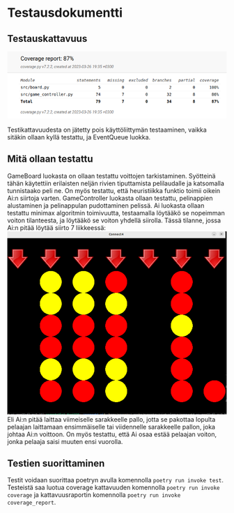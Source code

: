 # Testausdokumentti

## Testauskattavuus

![](./kuvat/testikattavuus_26.3.png)

Testikattavuudesta on jätetty pois käyttöliittymän testaaminen, vaikka sitäkin ollaan kyllä testattu, ja EventQueue luokka.

## Mitä ollaan testattu

GameBoard luokasta on ollaan testattu voittojen tarkistaminen. Syötteinä tähän käytettiin erilaisten neljän rivien tiputtamista pelilaudalle ja katsomalla
tunnistaako peli ne. On myös testattu, että heuristiikka funktio toimii oikein Ai:n siirtoja varten.
GameController luokasta ollaan testattu, pelinappien alustaminen ja pelinappulan pudottaminen pelissä.
Ai luokasta ollaan testattu minimax algoritmin toimivuutta, testaamalla löytääkö se nopeimman voiton tilanteesta, ja löytääkö se voiton yhdellä siirolla.
Tässä tilanne, jossa Ai:n pitää löytää siirto 7 liikkeessä:
![](./kuvat/ai_loytaa_voiton_7_siirrossa.png)
Eli Ai:n pitää laittaa viimeiselle sarakkeelle pallo, jotta se pakottaa lopulta pelaajan laittamaan ensimmäiselle tai viidennelle sarakkeelle pallon, joka johtaa Ai:n voittoon. On myös testattu, että Ai osaa estää pelaajan voiton, jonka pelaaja saisi muuten ensi vuorolla.

## Testien suorittaminen
Testit voidaan suorittaa poetryn avulla komennolla ```poetry run invoke test```. Testeistä saa luotua coverage kattavuuden komennolla ```poetry run invoke coverage``` ja kattavuusraportin komennolla ```poetry run invoke coverage_report```.
